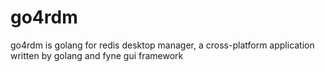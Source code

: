 # go4rdm
go4rdm is golang for redis desktop manager, a cross-platform application written by golang and fyne gui framework
